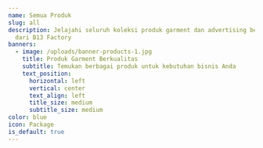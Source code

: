 ```yaml
---
name: Semua Produk
slug: all
description: Jelajahi seluruh koleksi produk garment dan advertising berkualitas
  dari B13 Factory
banners:
  - image: /uploads/banner-products-1.jpg
    title: Produk Garment Berkualitas
    subtitle: Temukan berbagai produk untuk kebutuhan bisnis Anda
    text_position:
      horizontal: left
      vertical: center
      text_align: left
      title_size: medium
      subtitle_size: medium
color: blue
icon: Package
is_default: true
---
```

